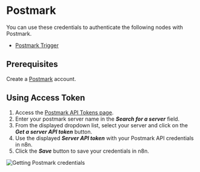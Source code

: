 # Postmark

You can use these credentials to authenticate the following nodes with Postmark.

- [Postmark Trigger](/integrations/builtin/trigger-nodes/n8n-nodes-base.postmarkTrigger/)

## Prerequisites

Create a [Postmark](https://postmarkapp.com/) account.

## Using Access Token

1. Access the [Postmark API Tokens page](https://account.postmarkapp.com/api_tokens).
2. Enter your postmark server name in the ***Search for a server*** field.
3. From the displayed dropdown list, select your server and click on the ***Get a server API token*** button.
4. Use the displayed ***Server API token*** with your Postmark API credentials in n8n.
5. Click the ***Save*** button to save your credentials in n8n.

![Getting Postmark credentials](/_images/integrations/builtin/credentials/postmark/using-access-token.gif)
